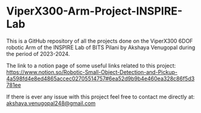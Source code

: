 # ViperX300-Arm-Project-INSPIRE-Lab

This is a GitHub repository of all the projects done on the ViperX300 6DOF robotic Arm of the INSPIRE Lab of BITS Pilani by Akshaya Venugopal during the period of 2023-2024.

The link to a notion page of some useful links related to this project: https://www.notion.so/Robotic-Small-Object-Detection-and-Pickup-4a598fd4e8ed4865accec02705514757#6ea52d9b9b4e460ea328c86f5d3781ee

If there is ever any issue with this project feel free to contact me directly at: akshaya.venugopal248@gmail.com
